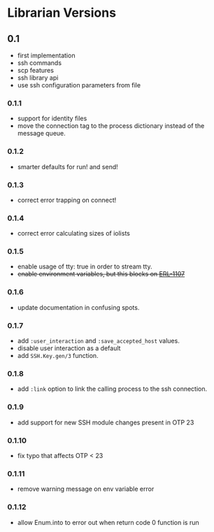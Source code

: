 # Librarian Versions

## 0.1

- first implementation
- ssh commands
- scp features
- ssh library api
- use ssh configuration parameters from file

### 0.1.1

- support for identity files
- move the connection tag to the process dictionary instead of
  the message queue.

### 0.1.2

- smarter defaults for run! and send!

### 0.1.3

- correct error trapping on connect!

### 0.1.4

- correct error calculating sizes of iolists

### 0.1.5

- enable usage of tty: true in order to stream tty.
- ~~enable environment variables, but this blocks on [ERL-1107](https://bugs.erlang.org/browse/ERL-1107/)~~

### 0.1.6

- update documentation in confusing spots.

### 0.1.7

- add `:user_interaction` and `:save_accepted_host` values.
- disable user interaction as a default
- add `SSH.Key.gen/3` function.

### 0.1.8

- add `:link` option to link the calling process to the ssh connection.

### 0.1.9

- add support for new SSH module changes present in OTP 23

### 0.1.10

- fix typo that affects OTP < 23

### 0.1.11

- remove warning message on env variable error

### 0.1.12

- allow Enum.into to error out when return code 0 function is run
